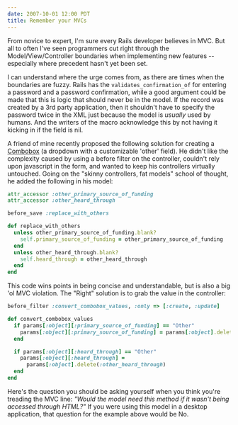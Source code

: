 ```yaml
---
date: 2007-10-01 12:00 PDT
title: Remember your MVCs
---
```


From novice to expert, I'm sure every Rails developer believes in MVC.  But all to often I've seen programmers cut right through the Model/View/Controller boundaries when implementing new features -- especially where precedent hasn't yet been set.  

I can understand where the urge comes from, as there are times when the boundaries are fuzzy.  Rails has the `validates_confirmation_of` for entering a password and a password confirmation, while a good argument could be made that this is logic that should never be in the model.  If the record was created by a 3rd party application, then it shouldn't have to specify the password twice in the XML just because the model is *usually* used by humans.  And the writers of the macro acknowledge this by not having it kicking in if the field is nil.

A friend of mine recently proposed the following solution for creating a [Combobox](http://en.wikipedia.org/wiki/Combobox) (a dropdown with a customizable 'other' field).  He didn't like the complexity caused by using a before filter on the controller, couldn't rely upon javascript in the form, and wanted to keep his controllers virtually untouched.  Going on the "skinny controllers, fat models" school of thought, he added the following in his model:

~~~ ruby
attr_accessor :other_primary_source_of_funding
attr_accessor :other_heard_through

before_save :replace_with_others

def replace_with_others
  unless other_primary_source_of_funding.blank?
    self.primary_source_of_funding = other_primary_source_of_funding
  end
  unless other_heard_through.blank?
    self.heard_through = other_heard_through
  end
end
~~~

This code wins points in being concise and understandable, but is also a big 'ol MVC violation.  The "Right" solution is to grab the value in the controller:

~~~ ruby
before_filter :convert_combobox_values, :only => [:create, :update]

def convert_combobox_values
  if params[:object][:primary_source_of_funding] == "Other"
    params[:object][:primary_source_of_funding] = params[:object].delete(:other_primary_source_of_funding)
  end

  if params[:object][:heard_through] == "Other"
    params[:object][:heard_through] = 
      params[:object].delete(:other_heard_through)
  end
end
~~~

Here's the question you should be asking yourself when you think you're treading the MVC line:  *"Would the model need this method if it wasn't being accessed through HTML?"* If you were using this model in a desktop application, that question for the example above would be No.
